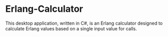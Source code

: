 # Erlang-Calculator
This desktop application, written in C#, is an Erlang calculator designed to calculate Erlang values based on a single input value for calls.
